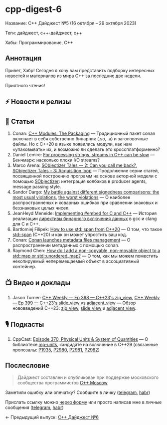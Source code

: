# cpp-digest-6

Название: C++ Дайджест №5 (16 октября – 29 октября 2023) 

Теги: дайджест, c++-дайджест, c++

Хабы: Программирование, C++

## Аннотация

Привет, Хабр! Сегодня я хочу вам представить подборку интересных новостей и материалов из мира C++ за последние две недели.

Приятного чтения!

## ⚡️️ Новости и релизы

## 📝 Статьи

1. Conan: [C++ Modules: The Packaging](https://blog.conan.io/2023/10/17/modules-the-packaging-story.html) — Традиционный пакет conan включает в себя собственно бинарник (.so, .a) и заголовочные файлы. Но с C++20 в языке появились модули, как нам «упаковывать» их, и возможно ли сделать это кроссплатформенно?
2. Daniel Lemire: [For processing strings, streams in C++ can be slow](https://lemire.me/blog/2023/10/19/for-processing-strings-streams-in-c-can-be-slow/) — Бенчмарк: насколько плохи I/O streams?
3. Marco Arena: [SObjectizer Tales — 2: Can you call me back?](https://marcoarena.wordpress.com/2023/10/19/sobjectizer-tales-2/), [SObjectizer Tales – 3: Acquisition loop](https://marcoarena.wordpress.com/2023/10/26/sobjectizer-tales-3/) — Продолжение серии статей, посвященной построению программ на основе акторной модели с помощью [SObjectizer](https://github.com/Stiffstream/sobjectizer): интеграция колбэков в producer agents, message passing style.
4. Sandor Dargo: [My battle against different signedness comparisons: the most usual violations](https://www.sandordargo.com/blog/2023/10/18/signed-unsigned-comparison-the-most-usual-violations), [the worst violations](https://www.sandordargo.com/blog/2023/10/25/signed-unsigned-comparison-the-worst-violations) — О наиболее распространненых и коварных ошибках при сравнении знаковых и беззнаковых целых чисел.
5. JeanHeyd Meneide: [Implementing #embed for C and C++](https://thephd.dev/implementing-embed-c-and-c++) — История реализации [директивы бинарного включения данных](https://en.cppreference.com/w/c/preprocessor/embed) в gcc и clang для C и C++.
6. Bartłomiej Filipek: [How to use std::span from C++20](https://www.cppstories.com/2023/span-cpp20/) — О том, что такое [std::span](https://en.cppreference.com/w/cpp/container/span) (C++20) и как он может упростить ваш код.
7. Conan: [Conan launches metadata files management](https://blog.conan.io/2023/10/24/Conan-launches-metadata-files.html) — О распространении метаданных с помощью conan.
8. Raymond Chen: [How do I add a non-copyable, non-movable object to a std::map or std::unordered_map?](https://devblogs.microsoft.com/oldnewthing/20231023-00/?p=108916) — О том, как мы можем поместить некопируемый неперемещаемый объект в ассоциативный контейнер.
   
## 📺 Видео и доклады

1. Jason Turner: [C++ Weekly — Ep 398 — C++23's zip_view](https://www.youtube.com/watch?v=MVXGdwREo_E), [C++ Weekly — Ep 399 — C++23's slide_view vs adjacent_view](https://www.youtube.com/watch?v=czmGjH16Hb0) — Обзор нововведений C++23: [zip_view](https://en.cppreference.com/w/cpp/ranges/zip_view), [slide_view](https://en.cppreference.com/w/cpp/ranges/slide_view) и [adjacent_view](https://en.cppreference.com/w/cpp/ranges/adjacent_view).

## 🎙️ Подкасты

1. CppCast: [Episode 370, Physical Units & System of Quantities](https://cppcast.com/physical_units_and_a_system_of_quantities/) — О библиотеке [mp-units](https://github.com/mpusz/mp-units), кандидате на включение в C++29 (связанные пропозалы: [P1935](https://wg21.link/p1935), [P2980](https://wg21.link/p2980), [P2981](https://wg21.link/p2981), [P2982](https://wg21.link/p2982))
 
## Послесловие

> Дайджест составлен и опубликован при поддержке московского сообщества программистов [C++ Moscow](https://t.me/cppmoscow_info)

Заметили ошибку или опечатку? Сообщите в личку ([telegram](https://t.me/eoanermine), [habr](https://habr.com/ru/conversations/eoanermine/))

Прислать ссылку можно [через форму](https://forms.yandex.ru/cloud/64f48043e010db921819c447/) или просто написав мне в личные сообщения ([telegram](https://t.me/eoanermine), [habr](https://habr.com/ru/conversations/eoanermine/))

← Предыдущий выпуск: [C++ Дайджест №6](https://habr.com/ru/articles/767818/)
